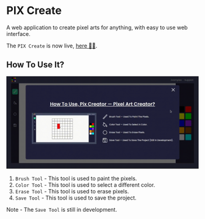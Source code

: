 # PIX Create

A web application to create pixel arts for anything, with easy to use web interface.

The `PIX Create` is now live, [here 🔗🔗](https://dev-shadoww.github.io/pix_create).

## How To Use It?

![Pix_Create](/assets/interface/pix_create_test.gif)

1. `Brush Tool` - This tool is used to paint the pixels.
2. `Color Tool` - This tool is used to select a different color.
3. `Erase Tool` - This tool is used to erase pixels.
4. `Save Tool` - This tool is used to save the project.

Note - The `Save Tool` is still in development.
